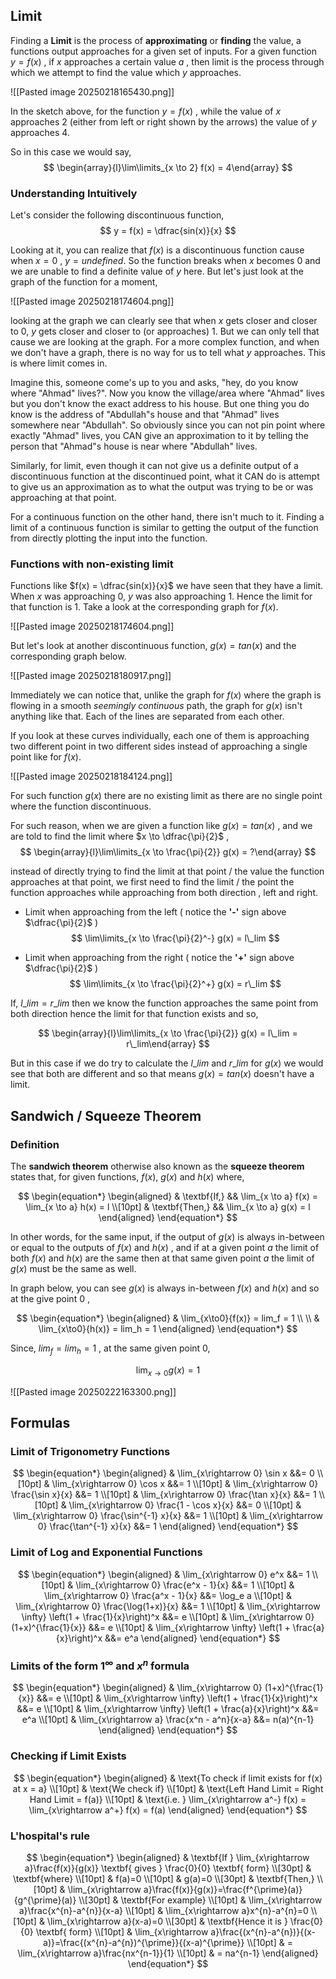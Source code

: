 ## Limit

Finding a **Limit** is the process of **approximating** or **finding** the value, a functions output approaches for a given set of inputs. For a given function $y = f(x)$ , if $x$ approaches a certain value $a$ , then limit is the process through which we attempt to find the value which $y$ approaches.

![[Pasted image 20250218165430.png]]

In the sketch above, for the function $y = f(x)$ , while the value of $x$ approaches 2 (either from left or right shown by the arrows) the value of $y$ approaches $4$. 

So in this case we would say,
$$
\begin{array}{l}\lim\limits_{x \to 2} f(x) = 4\end{array}
$$


### Understanding Intuitively

Let's consider the following discontinuous function,
$$
y = f(x) = \dfrac{sin(x)}{x}
$$

Looking at it, you can realize that $f(x)$ is a discontinuous function cause when $x = 0$ , $y = undefined$. So the function breaks when $x$ becomes $0$ and we are unable to find a definite value of $y$ here. But let's just look at the graph of the function for a moment,

![[Pasted image 20250218174604.png]]

looking at the graph we can clearly see that when $x$ gets closer and closer to $0$, $y$ gets closer and closer  to (or approaches) $1$. But we can only tell that cause we are looking at the graph. For a more complex function, and when we don't have a graph, there is no way for us to tell what $y$ approaches. This is where limit comes in.

Imagine this, someone come's up to you and asks, "hey, do you know where "Ahmad" lives?". Now you know the village/area where "Ahmad" lives but you don't know the exact address to his house. But one thing you do know is the address of "Abdullah"s house and that "Ahmad" lives somewhere near "Abdullah". So obviously since you can not pin point where exactly "Ahmad" lives, you CAN give an approximation to it by telling the person that "Ahmad"s house is near where "Abdullah" lives.

Similarly, for limit, even though it can not give us a definite output of a discontinuous function at the discontinued point, what it CAN do is attempt to give us an approximation as to what the output was trying to be or was approaching at that point.

For a continuous function on the other hand, there isn't much to it. Finding a limit of a continuous function is similar to getting the output of the function from directly plotting the input into the function.


### Functions with non-existing limit

Functions like $f(x) = \dfrac{sin(x)}{x}$ we have seen that they have a limit. When $x$ was approaching $0$,  $y$ was also approaching $1$. Hence the limit for that function is $1$. Take a look at the corresponding graph for $f(x)$.

![[Pasted image 20250218174604.png]]

But let's look at another discontinuous function, $g(x) = tan(x)$ and the corresponding graph below.

![[Pasted image 20250218180917.png]]

Immediately we can notice that, unlike the graph for $f(x)$ where the graph is flowing in a smooth _seemingly continuous_ path, the graph for $g(x)$ isn't anything like that. Each of the lines are separated from each other.

If you look at these curves individually, each one of them is approaching two different point in two different sides instead of approaching a single point like for $f(x)$.

![[Pasted image 20250218184124.png]]

For such function $g(x)$ there are no existing limit as there are no single point where the function discontinuous.

For such reason, when we are given a function like $g(x) = tan(x)$ , and we are told to find the limit where  $x \to \dfrac{\pi}{2}$  ,
$$
\begin{array}{l}\lim\limits_{x \to \frac{\pi}{2}} g(x) = ?\end{array}
$$

instead of directly trying to find the limit at that point / the value the function approaches at that point, we first need to find the limit / the point the function approaches while approaching from both direction , left and right.

- Limit when approaching from the left ( notice the **'-'** sign above $\dfrac{\pi}{2}$ )
$$
\lim\limits_{x \to \frac{\pi}{2}^-} g(x) = l\_lim
$$

-  Limit when approaching from the right ( notice the **'+'** sign above $\dfrac{\pi}{2}$ )
$$
\lim\limits_{x \to \frac{\pi}{2}^+} g(x) = r\_lim
$$

If,  $l\_lim = r\_lim$  then we know the function approaches the same point from both direction hence the limit for that function exists and so,

$$
\begin{array}{l}\lim\limits_{x \to \frac{\pi}{2}} g(x) = l\_lim = r\_lim\end{array}
$$

But in this case if we do try to calculate the $l\_lim$  and $r\_lim$  for $g(x)$ we would see that both are different and so that means $g(x) = tan(x)$ doesn't have a limit.


## Sandwich / Squeeze Theorem

### Definition

The **sandwich theorem** otherwise also known as the **squeeze theorem** states that,
for given functions, $f(x)$,  $g(x)$ and $h(x)$ where,

$$
\begin{equation*}
\begin{aligned}
& \textbf{If,} &&
\lim_{x \to a} f(x) = \lim_{x \to a} h(x) = l \\[10pt]
& \textbf{Then,} &&
\lim_{x \to a} g(x) = l
\end{aligned}
\end{equation*}
$$

In other words, for the same input, if the output of $g(x)$ is always in-between or equal to the outputs of $f(x)$ and $h(x)$ , and if at a given point $a$ the limit of both $f(x)$ and $h(x)$ are the same then at that same given point $a$ the limit of $g(x)$ must be the same as well.

In graph below, you can see $g(x)$ is always in-between $f(x)$ and $h(x)$ and so at the give point $0$ ,

$$
\begin{equation*}
\begin{aligned}
& \lim_{x\to0}{f(x)} = lim_f = 1 \\ \\
& \lim_{x\to0}{h(x)} = lim_h = 1
\end{aligned}
\end{equation*}
$$

Since, $lim_f = lim_h = 1$  , at the same given point $0$,

$$
\lim_{x\to0}{g(x)} = 1
$$


![[Pasted image 20250222163300.png]]

## Formulas


### Limit of Trigonometry Functions

$$
\begin{equation*}
\begin{aligned}
& \lim_{x\rightarrow 0} \sin x &&= 0 \\[10pt]
& \lim_{x\rightarrow 0} \cos x &&= 1 \\[10pt]
& \lim_{x\rightarrow 0} \frac{\sin x}{x} &&= 1 \\[10pt]
& \lim_{x\rightarrow 0} \frac{\tan x}{x} &&= 1 \\[10pt]
& \lim_{x\rightarrow 0} \frac{1 - \cos x}{x} &&= 0 \\[10pt]
& \lim_{x\rightarrow 0} \frac{\sin^{-1} x}{x} &&= 1 \\[10pt]
& \lim_{x\rightarrow 0} \frac{\tan^{-1} x}{x} &&= 1
\end{aligned}
\end{equation*}
$$


### Limit of Log and Exponential Functions

$$
\begin{equation*}
\begin{aligned}
& \lim_{x\rightarrow 0} e^x &&= 1 \\[10pt]
& \lim_{x\rightarrow 0} \frac{e^x - 1}{x} &&= 1 \\[10pt]
& \lim_{x\rightarrow 0} \frac{a^x - 1}{x} &&= \log_e a \\[10pt]
& \lim_{x\rightarrow 0} \frac{\log(1+x)}{x} &&= 1 \\[10pt]
& \lim_{x\rightarrow \infty} \left(1 + \frac{1}{x}\right)^x &&= e \\[10pt]
& \lim_{x\rightarrow 0} (1+x)^{\frac{1}{x}} &&= e \\[10pt]
& \lim_{x\rightarrow \infty} \left(1 + \frac{a}{x}\right)^x &&= e^a
\end{aligned}
\end{equation*}
$$


### Limits of the form $1^\infty$ and $x^n$ formula

$$
\begin{equation*}
\begin{aligned}
& \lim_{x\rightarrow 0} (1+x)^{\frac{1}{x}} &&= e \\[10pt]
& \lim_{x\rightarrow \infty} \left(1 + \frac{1}{x}\right)^x &&= e \\[10pt]
& \lim_{x\rightarrow \infty} \left(1 + \frac{a}{x}\right)^x &&= e^a \\[10pt]
& \lim_{x\rightarrow a} \frac{x^n - a^n}{x-a} &&= n(a)^{n-1}
\end{aligned}
\end{equation*}
$$


### Checking if Limit Exists

$$
\begin{equation*}
\begin{aligned}
& \text{To check if limit exists for f(x) at x = a} \\[10pt]
& \text{We check if} \\[10pt]
& \text{Left Hand Limit = Right Hand Limit = f(a)} \\[10pt]
& \text{i.e. } \lim_{x\rightarrow a^-} f(x) = \lim_{x\rightarrow a^+} f(x) = f(a)
\end{aligned}
\end{equation*}
$$


### L'hospital's rule

$$
\begin{equation*}
\begin{aligned}
& \textbf{If } \lim_{x\rightarrow a}\frac{f(x)}{g(x)} \textbf{ gives } \frac{0}{0} \textbf{ form} \\[30pt]
& \textbf{where} \\[10pt]
& f(a)=0 \\[10pt]
& g(a)=0 \\[30pt]
& \textbf{Then,} \\[10pt]
& \lim_{x\rightarrow a}\frac{f(x)}{g(x)}=\frac{f^{\prime}(a)}{g^{\prime}(a)} \\[30pt]
& \textbf{For example} \\[10pt]
& \lim_{x\rightarrow a}\frac{x^{n}-a^{n}}{x-a} \\[10pt]
& \lim_{x\rightarrow a}x^{n}-a^{n}=0 \\[10pt]
& \lim_{x\rightarrow a}(x-a)=0 \\[30pt]
& \textbf{Hence it is } \frac{0}{0} \textbf{ form} \\[10pt]
& \lim_{x\rightarrow a}\frac{(x^{n}-a^{n})}{(x-a)}=\frac{(x^{n}-a^{n})^{\prime}}{(x-a)^{\prime}} \\[10pt]
& = \lim_{x\rightarrow a}\frac{nx^{n-1}}{1} \\[10pt]
& = na^{n-1}
\end{aligned}
\end{equation*}
$$
